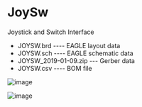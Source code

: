 # JoySw
Joystick and Switch Interface

- JOYSW.brd ---- EAGLE layout data
- JOYSW.sch ---- EAGLE schematic data
- JOYSW_2019-01-09.zip --- Gerber data
- JOYSW.csv ---- BOM file

![image](https://user-images.githubusercontent.com/64763/182786177-3d9b2163-c0b6-4517-8af8-b7eaaefa6e22.png)

![image](https://user-images.githubusercontent.com/64763/182786252-8a67d6aa-7625-4375-8119-ed357f07394d.png)
